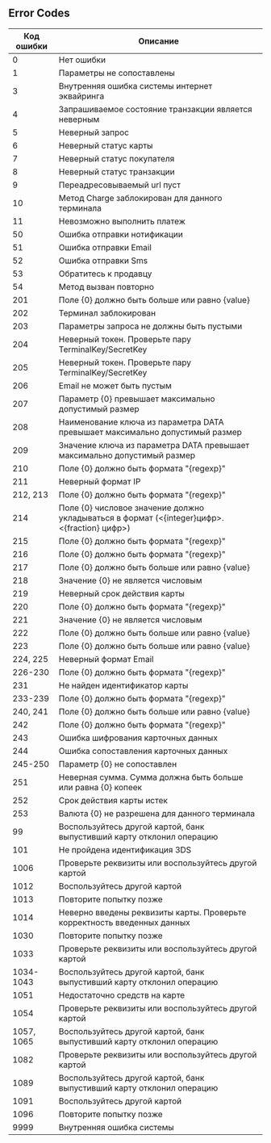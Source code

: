 ## Error Codes

| Код ошибки | Описание |
|------------|----------|
| 0 | Нет ошибки |
| 1 | Параметры не сопоставлены |
| 3 | Внутренняя ошибка системы интернет эквайринга |
| 4 | Запрашиваемое состояние транзакции является неверным |
| 5 | Неверный запрос |
| 6 | Неверный статус карты |
| 7 | Неверный статус покупателя |
| 8 | Неверный статус транзакции |
| 9 | Переадресовываемый url пуст |
| 10 | Метод Charge заблокирован для данного терминала |
| 11 | Невозможно выполнить платеж |
| 50 | Ошибка отправки нотификации |
| 51 | Ошибка отправки Email |
| 52 | Ошибка отправки Sms |
| 53 | Обратитесь к продавцу |
| 54 | Метод вызван повторно |
| 201 | Поле {0} должно быть больше или равно {value} |
| 202 | Терминал заблокирован |
| 203 | Параметры запроса не должны быть пустыми |
| 204 | Неверный токен. Проверьте пару TerminalKey/SecretKey |
| 205 | Неверный токен. Проверьте пару TerminalKey/SecretKey |
| 206 | Email не может быть пустым |
| 207 | Параметр {0} превышает максимально допустимый размер |
| 208 | Наименование ключа из параметра DATA превышает максимально допустимый размер |
| 209 | Значение ключа из параметра DATA превышает максимально допустимый размер |
| 210 | Поле {0} должно быть формата "{regexp}" |
| 211 | Неверный формат IP |
| 212, 213 | Поле {0} должно быть формата "{regexp}" |
| 214 | Поле {0} числовое значение должно укладываться в формат (<{integer}цифр>.<{fraction} цифр>) |
| 215 | Поле {0} должно быть формата "{regexp}" |
| 216 | Поле {0} должно быть формата "{regexp}" |
| 217 | Поле {0} должно быть больше или равно {value} |
| 218 | Значение {0} не является числовым |
| 219 | Неверный срок действия карты |
| 220 | Поле {0} должно быть формата "{regexp}" |
| 221 | Значение {0} не является числовым |
| 222 | Поле {0} должно быть больше или равно {value} |
| 223 | Поле {0} должно быть больше или равно {value} |
| 224, 225 | Неверный формат Email |
| 226-230 | Поле {0} должно быть формата "{regexp}" |
| 231 | Не найден идентификатор карты |
| 233-239 | Поле {0} должно быть формата "{regexp}" |
| 240, 241 | Поле {0} должно быть больше или равно {value} |
| 242 | Поле {0} должно быть формата "{regexp}" |
| 243 | Ошибка шифрования карточных данных |
| 244 | Ошибка сопоставления карточных данных |
| 245-250 | Параметр {0} не сопоставлен |
| 251 | Неверная сумма. Сумма должна быть больше или равна {0} копеек |
| 252 | Срок действия карты истек |
| 253 | Валюта {0} не разрешена для данного терминала |
| 99 | Воспользуйтесь другой картой, банк выпустивший карту отклонил операцию |
| 101 | Не пройдена идентификация 3DS |
| 1006 | Проверьте реквизиты или воспользуйтесь другой картой |
| 1012 | Воспользуйтесь другой картой |
| 1013 | Повторите попытку позже |
| 1014 | Неверно введены реквизиты карты. Проверьте корректность введенных данных |
| 1030 | Повторите попытку позже |
| 1033 | Проверьте реквизиты или воспользуйтесь другой картой |
| 1034-1043 | Воспользуйтесь другой картой, банк выпустивший карту отклонил операцию |
| 1051 | Недостаточно средств на карте |
| 1054 | Проверьте реквизиты или воспользуйтесь другой картой |
| 1057, 1065 | Воспользуйтесь другой картой, банк выпустивший карту отклонил операцию |
| 1082 | Проверьте реквизиты или воспользуйтесь другой картой |
| 1089 | Воспользуйтесь другой картой, банк выпустивший карту отклонил операцию |
| 1091 | Воспользуйтесь другой картой |
| 1096 | Повторите попытку позже |
| 9999 | Внутренняя ошибка системы |

